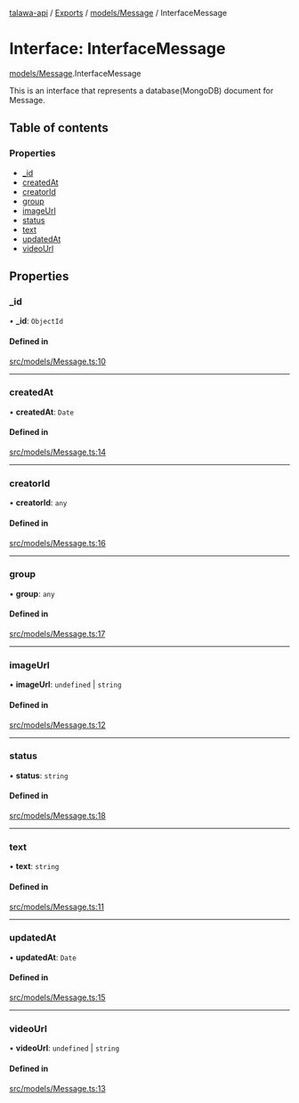[talawa-api](../README.md) / [Exports](../modules.md) / [models/Message](../modules/models_Message.md) / InterfaceMessage

# Interface: InterfaceMessage

[models/Message](../modules/models_Message.md).InterfaceMessage

This is an interface that represents a database(MongoDB) document for Message.

## Table of contents

### Properties

- [\_id](models_Message.InterfaceMessage.md#_id)
- [createdAt](models_Message.InterfaceMessage.md#createdat)
- [creatorId](models_Message.InterfaceMessage.md#creatorid)
- [group](models_Message.InterfaceMessage.md#group)
- [imageUrl](models_Message.InterfaceMessage.md#imageurl)
- [status](models_Message.InterfaceMessage.md#status)
- [text](models_Message.InterfaceMessage.md#text)
- [updatedAt](models_Message.InterfaceMessage.md#updatedat)
- [videoUrl](models_Message.InterfaceMessage.md#videourl)

## Properties

### \_id

• **\_id**: `ObjectId`

#### Defined in

[src/models/Message.ts:10](https://github.com/PalisadoesFoundation/talawa-api/blob/9cb91bb/src/models/Message.ts#L10)

___

### createdAt

• **createdAt**: `Date`

#### Defined in

[src/models/Message.ts:14](https://github.com/PalisadoesFoundation/talawa-api/blob/9cb91bb/src/models/Message.ts#L14)

___

### creatorId

• **creatorId**: `any`

#### Defined in

[src/models/Message.ts:16](https://github.com/PalisadoesFoundation/talawa-api/blob/9cb91bb/src/models/Message.ts#L16)

___

### group

• **group**: `any`

#### Defined in

[src/models/Message.ts:17](https://github.com/PalisadoesFoundation/talawa-api/blob/9cb91bb/src/models/Message.ts#L17)

___

### imageUrl

• **imageUrl**: `undefined` \| `string`

#### Defined in

[src/models/Message.ts:12](https://github.com/PalisadoesFoundation/talawa-api/blob/9cb91bb/src/models/Message.ts#L12)

___

### status

• **status**: `string`

#### Defined in

[src/models/Message.ts:18](https://github.com/PalisadoesFoundation/talawa-api/blob/9cb91bb/src/models/Message.ts#L18)

___

### text

• **text**: `string`

#### Defined in

[src/models/Message.ts:11](https://github.com/PalisadoesFoundation/talawa-api/blob/9cb91bb/src/models/Message.ts#L11)

___

### updatedAt

• **updatedAt**: `Date`

#### Defined in

[src/models/Message.ts:15](https://github.com/PalisadoesFoundation/talawa-api/blob/9cb91bb/src/models/Message.ts#L15)

___

### videoUrl

• **videoUrl**: `undefined` \| `string`

#### Defined in

[src/models/Message.ts:13](https://github.com/PalisadoesFoundation/talawa-api/blob/9cb91bb/src/models/Message.ts#L13)
